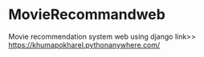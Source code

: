 # MovieRecommandweb
Movie recommendation system web using django
link>>
https://khumapokharel.pythonanywhere.com/
